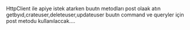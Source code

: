HttpClient ile apiye istek atarken buutn metodları post olaak atın getbyıd,crateuser,deleteuser,updateuser buutn command ve queryler için post metodu kullanılaccak....

